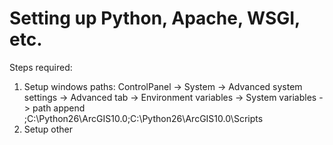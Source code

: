 Setting up Python, Apache, WSGI, etc.
=====================================

Steps required:

1. Setup windows paths: 
	ControlPanel -> System -> Advanced system settings -> Advanced tab -> Environment variables -> System variables -> path
	append ;C:\Python26\ArcGIS10.0;C:\Python26\ArcGIS10.0\Scripts
2. Setup other
